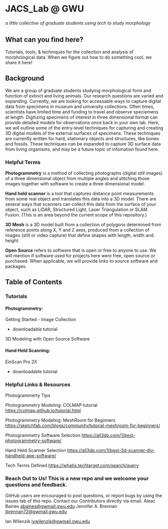 # JACS_Lab @ GWU
###### a little collective of graduate students using tech to study morphology

## What can you find here?


Tutorials, tools, & techniques for the collection and analysis of morphological data.  When we figure out how to do something cool, we share it here! 

## Background

We are a group of graduate students studying morphological form and function of extinct and living animals. Our research questions are varied and expanding.  Currently, we are looking for accessable ways to capture digital data from specimens in museum and university collections. Often times, scientists have limited time and funding to travel and observe speciemens at length. Digitizing specimens of interest in three dimensional format can provide detailed models for observations once back in your own lab. Here, we will outline some of the entry-level techniques for capturing and creating 3D digital models of the external surfaces of specimens. These techniques are currently written for hard, stationary objects and structures, like bones and fossils.  These techniques can be expanded to capture 3D surface data from living organisms, and may be a future topic of infomation found here.

### Helpful Terms
**Photogrammetry** is a method of collecting photographs (digital still images) of a three dimensional object from multiple angles and stitching those images together with software to create a three dimensional model. 

**Hand held scanner** is a tool that captures distance point measurements from some real object and translates this data into a 3D model. There are several ways that scanners can collect this data from the surface of your object, such as LiDAR, Structured Light, Laser Triangulation or SLAM Fusion. (This is an area beyond the current scope of this repository.)

**3D Mesh** is a 3D model built from a collection of polygons determined from reference points along X, Y and Z axes, produced from a collection of images (still or video capture) that define shapes with length, width and height.

**Open Source** refers to software that is open or free to anyone to use. We will mention if software used for projects here were free, open source or purchased. When applicable, we will provide links to source software and packages.

## Table of Contents
### Tutorials

#### Photogrammetry: 
Getting Started - Image Collection
  * downloadable tutorial

3D Modeling with Open Source Software

#### Hand Held Scanning:
EinScan Pro 2X 
  * downloadable tutorial


### Helpful Links & Resources
Photogrammerty Tips 

Photogrammetry Modeling: COLMAP tutorial https://colmap.github.io/tutorial.html

Photogrammetry Modeling: MeshRoom for Beginners https://sketchfab.com/blogs/community/tutorial-meshroom-for-beginners/

Photogrammetry Software Selection https://all3dp.com/1/best-photogrammetry-software/

Hand Held Scanner Selection https://all3dp.com/1/best-3d-scanner-diy-handheld-app-software/

Tech Terms Defined https://whatis.techtarget.com/search/query


### Reach Out to Us!  This is a new repo and we welcome your questions and feedback.  

GitHub users are encouraged to post questions, or report bugs by using the issues tab of this repo.
Contact our Contributors directly via email.
Aleac Baines         abaines@gwmail.gwu.edu
Jennifer A. Brennan  jbrennan72@gwmail.gwu.edu

Ian Wilenzik         ivwilenzik@gwmail.gwu.edu

